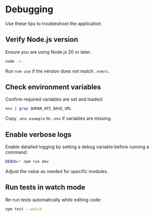 # Debugging

Use these tips to troubleshoot the application.

## Verify Node.js version

Ensure you are using Node.js 20 or later:

```bash
node -v
```

Run `nvm use` if the version does not match `.nvmrc`.

## Check environment variables

Confirm required variables are set and loaded:

```bash
env | grep QURAN_API_BASE_URL
```

Copy `.env.example` to `.env` if variables are missing.

## Enable verbose logs

Enable detailed logging by setting a debug variable before running a command:

```bash
DEBUG=* npm run dev
```

Adjust the value as needed for specific modules.

## Run tests in watch mode

Re-run tests automatically while editing code:

```bash
npm test --watch
```
